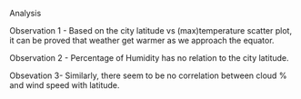Analysis

Observation 1 - Based on the city latitude vs (max)temperature scatter plot, it can be proved that weather get warmer as we approach the equator.

Observation 2 - Percentage of Humidity has no relation to the city latitude. 

Obsevation 3- Similarly, there seem to be no correlation between cloud % and wind speed with latitude.
